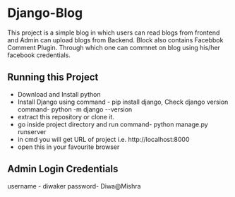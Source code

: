 # Django-Blog

This project is a simple blog in which users can read blogs from frontend and Admin can upload blogs from Backend.
Block also contains Facebbok Comment Plugin. Through which one can commnet on blog using his/her facebook credentials.

## Running this Project
- Download and Install python
- Install Django using command - pip install django, Check django version command- python -m django --version
- extract this repository or clone it.
- go inside project directory and run command- python manage.py runserver
- in cmd you will get URL of project i.e. http://localhost:8000
- open this in your favourite browser

## Admin Login Credentials
username - diwaker
password- Diwa@Mishra
